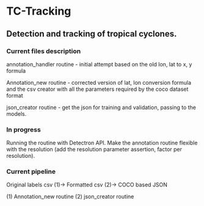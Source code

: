 # TC-Tracking

## Detection and tracking of tropical cyclones.

### Current files description

annotation_handler routine - initial attempt based on the old lon, lat to x, y formula

Annotation_new routine - corrected version of lat, lon conversion formula and the csv creator with all the parameters required by the coco dataset format

json_creator routine - get the json for training and validation, passing to the models.

### In progress

Running the routine with Detectron API.
Make the annotation routine flexible with the resolution (add the resolution parameter assertion, factor per resolution).

### Current pipeline

Original labels csv (1)-> Formatted csv (2)-> COCO based JSON

(1) Annotation_new routine
(2) json_creator routine
